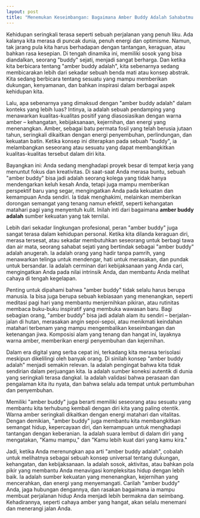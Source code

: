 ```yaml
---
layout: post
title: "Menemukan Keseimbangan: Bagaimana Amber Buddy Adalah Sahabatmu dalam Perjalanan Hidup"
---
```


Kehidupan seringkali terasa seperti sebuah perjalanan yang penuh liku. Ada kalanya kita merasa di puncak dunia, penuh energi dan optimisme. Namun, tak jarang pula kita harus berhadapan dengan tantangan, keraguan, atau bahkan rasa kesepian. Di tengah dinamika ini, memiliki sosok yang bisa diandalkan, seorang "buddy" sejati, menjadi sangat berharga. Dan ketika kita berbicara tentang "amber buddy adalah", kita sebenarnya sedang membicarakan lebih dari sekadar sebuah benda mati atau konsep abstrak. Kita sedang berbicara tentang sesuatu yang mampu memberikan dukungan, kenyamanan, dan bahkan inspirasi dalam berbagai aspek kehidupan kita.

Lalu, apa sebenarnya yang dimaksud dengan "amber buddy adalah" dalam konteks yang lebih luas? Intinya, ia adalah sebuah pendamping yang menawarkan kualitas-kualitas positif yang diasosiasikan dengan warna amber – kehangatan, kebijaksanaan, kejernihan, dan energi yang menenangkan. Amber, sebagai batu permata fosil yang telah berusia jutaan tahun, seringkali dikaitkan dengan energi penyembuhan, perlindungan, dan kekuatan batin. Ketika konsep ini diterapkan pada sebuah "buddy", ia melambangkan seseorang atau sesuatu yang dapat membangkitkan kualitas-kualitas tersebut dalam diri kita.

Bayangkan ini: Anda sedang menghadapi proyek besar di tempat kerja yang menuntut fokus dan kreativitas. Di saat-saat Anda merasa buntu, sebuah "amber buddy" bisa jadi adalah seorang kolega yang tidak hanya mendengarkan keluh kesah Anda, tetapi juga mampu memberikan perspektif baru yang segar, mengingatkan Anda pada kekuatan dan kemampuan Anda sendiri. Ia tidak menghakimi, melainkan memberikan dorongan semangat yang tenang namun efektif, seperti kehangatan matahari pagi yang menyentuh kulit. Inilah inti dari bagaimana **amber buddy adalah** sumber kekuatan yang tak ternilai.

Lebih dari sekadar lingkungan profesional, peran "amber buddy" juga sangat terasa dalam kehidupan personal. Ketika kita dilanda keraguan diri, merasa tersesat, atau sekadar membutuhkan seseorang untuk berbagi tawa dan air mata, seorang sahabat sejati yang bertindak sebagai "amber buddy" adalah anugerah. Ia adalah orang yang hadir tanpa pamrih, yang menawarkan telinga untuk mendengar, hati untuk merasakan, dan pundak untuk bersandar. Ia adalah cerminan dari kebijaksanaan yang Anda cari, mengingatkan Anda pada nilai intrinsik Anda, dan membantu Anda melihat cahaya di tengah kegelapan.

Penting untuk dipahami bahwa "amber buddy" tidak selalu harus berupa manusia. Ia bisa juga berupa sebuah kebiasaan yang menenangkan, seperti meditasi pagi hari yang membantu menjernihkan pikiran, atau rutinitas membaca buku-buku inspiratif yang membuka wawasan baru. Bagi sebagian orang, "amber buddy" bisa jadi adalah alam itu sendiri – berjalan-jalan di hutan, merasakan angin sepoi-sepoi, atau menikmati keindahan matahari terbenam yang mampu mengembalikan keseimbangan dan ketenangan jiwa. Komposisi alam yang tenang dan hangat ini, layaknya warna amber, memberikan energi penyembuhan dan kejernihan.

Dalam era digital yang serba cepat ini, terkadang kita merasa terisolasi meskipun dikelilingi oleh banyak orang. Di sinilah konsep "amber buddy adalah" menjadi semakin relevan. Ia adalah pengingat bahwa kita tidak sendirian dalam perjuangan kita. Ia adalah sumber koneksi autentik di dunia yang seringkali terasa dangkal. Ia adalah validasi bahwa perasaan dan pengalaman kita itu nyata, dan bahwa selalu ada tempat untuk pertumbuhan dan penyembuhan.

Memiliki "amber buddy" juga berarti memiliki seseorang atau sesuatu yang membantu kita terhubung kembali dengan diri kita yang paling otentik. Warna amber seringkali dikaitkan dengan energi matahari dan vitalitas. Dengan demikian, "amber buddy" juga membantu kita membangkitkan semangat hidup, kepercayaan diri, dan kemampuan untuk menghadapi tantangan dengan keberanian. Ia adalah suara lembut di dalam diri yang mengatakan, "Kamu mampu," dan "Kamu lebih kuat dari yang kamu kira."

Jadi, ketika Anda merenungkan apa arti "amber buddy adalah", cobalah untuk melihatnya sebagai sebuah konsep universal tentang dukungan, kehangatan, dan kebijaksanaan. Ia adalah sosok, aktivitas, atau bahkan pola pikir yang membantu Anda menavigasi kompleksitas hidup dengan lebih baik. Ia adalah sumber kekuatan yang menenangkan, kejernihan yang mencerahkan, dan energi yang menyemangati. Carilah "amber buddy" Anda, jaga hubungan dengannya, dan rasakan bagaimana ia mampu membuat perjalanan hidup Anda menjadi lebih bermakna dan seimbang. Kehadirannya, seperti cahaya amber yang hangat, akan selalu menemani dan menerangi jalan Anda.
